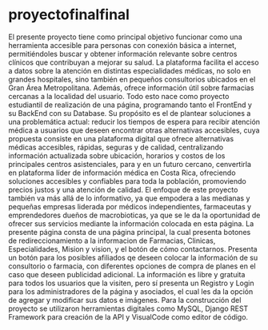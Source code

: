 ﻿# proyectofinalfinal

El presente proyecto tiene como principal objetivo funcionar como una herramienta accesible para personas con conexión básica a internet, permitiéndoles buscar y obtener información relevante sobre centros clínicos que contribuyan a mejorar su salud. La plataforma facilita el acceso a datos sobre la atención en distintas especialidades médicas, no solo en grandes hospitales, sino también en pequeños consultorios ubicados en el Gran Área Metropolitana. Además, ofrece información útil sobre farmacias cercanas a la localidad del usuario.
Todo esto nace como proyecto estudiantil de realización de una página, programando tanto el FrontEnd y su BackEnd con su Database. Su propósito es el de plantear soluciones a una problemática actual: reducir los tiempos de espera para recibir atención médica a usuarios que deseen encontrar otras alternativas accesibles, cuya propuesta consiste en una plataforma digital que ofrece alternativas médicas accesibles, rápidas, seguras y de calidad, centralizando información actualizada sobre ubicación, horarios y costos de los principales centros asistenciales, para y en un futuro cercano, cenvertirla en plataforma líder de información médica en Costa Rica, ofreciendo soluciones accesibles y confiables para toda la población, promoviendo precios justos y una atención de calidad. El enfoque de este proyecto también va más allá de lo informativo, ya que empodera a las medianas y pequeñas empresas liderada por médicos independientes, farmaceutas y emprendedores dueños de macrobioticas, ya que se le da la oportunidad de ofrecer sus servicios mediante la información colocada en esta página.
La presente página consta de una página principal, la cual presenta botones de redireccionamiento a la informacion de Farmacias, Clinicas, Especialidades, Mision y vision, y el botón de cómo contactarnos. Presenta un botón para los posibles afiliados qe deseen colocar la información de su consultorio o farmacia, con diferentes opciones de compra de planes en el caso que deseen publicidad adicional. La información es libre y gratuita para todos los usuarios que la visiten, pero sí presenta un Registro y Login para los administradores de la página y asociados, el cual les da la opción de agregar y modificar sus datos e imágenes.
Para la construcción del proyecto se utilizaron herramientas digitales como MySQL, Django REST Framework para creación de la API y VisualCode como editor de código.
